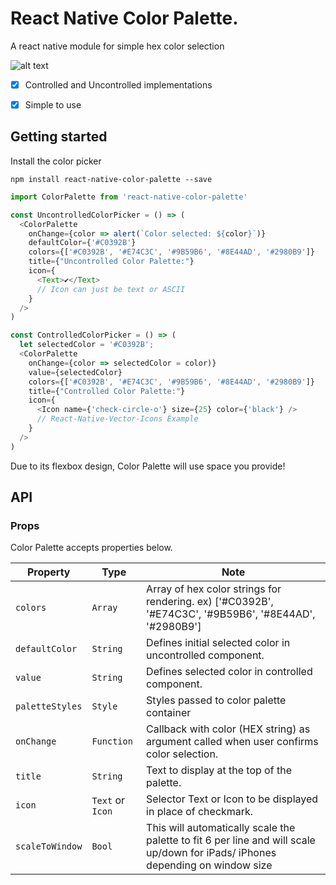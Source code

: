 # React Native Color Palette.

A react native module for simple hex color selection

![alt text](./images/color-picker.png "Logo Title Text 1")

* [x] Controlled and Uncontrolled implementations
* [x] Simple to use


## Getting started
Install the color picker
```
npm install react-native-color-palette --save
```

```javascript
import ColorPalette from 'react-native-color-palette'

const UncontrolledColorPicker = () => (
  <ColorPalette
    onChange={color => alert(`Color selected: ${color}`)}
    defaultColor={'#C0392B'}
    colors={['#C0392B', '#E74C3C', '#9B59B6', '#8E44AD', '#2980B9']}
    title={"Uncontrolled Color Palette:"}
    icon={
      <Text>✔</Text>︎
      // Icon can just be text or ASCII
    }
  />
)

const ControlledColorPicker = () => (
  let selectedColor = '#C0392B';
  <ColorPalette
    onChange={color => selectedColor = color)}
    value={selectedColor}
    colors={['#C0392B', '#E74C3C', '#9B59B6', '#8E44AD', '#2980B9']}
    title={"Controlled Color Palette:"}
    icon={
      <Icon name={'check-circle-o'} size={25} color={'black'} />
      // React-Native-Vector-Icons Example
    }
  />
)
```
Due to its flexbox design, Color Palette will use space you provide!

## API
### Props

Color Palette accepts properties below.

| Property | Type | Note |
|--------------------|------------------|--------|
|`colors`            |`Array`           |Array of hex color strings for rendering. ex) ['#C0392B', '#E74C3C', '#9B59B6', '#8E44AD', '#2980B9']|
|`defaultColor`      |`String`          |Defines initial selected color in uncontrolled component.|
|`value`             |`String`          |Defines selected color in controlled component.|
|`paletteStyles`     |`Style`           |Styles passed to color palette container|
|`onChange`          |`Function`        |Callback with color (HEX string) as argument called when user confirms color selection.|
|`title`             |`String`          |Text to display at the top of the palette.|
|`icon`              |`Text` or `Icon`  |Selector Text or Icon to be displayed in place of checkmark.
|`scaleToWindow`     |`Bool`            |This will automatically scale the palette to fit 6 per line and will scale up/down for iPads/ iPhones depending on window size
